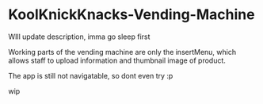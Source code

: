 # KoolKnickKnacks-Vending-Machine
WIll update description, imma go sleep first

Working parts of the vending machine are only the insertMenu, which allows staff to upload information and thumbnail image of product.

The app is still not navigatable, so dont even try :p

wip

